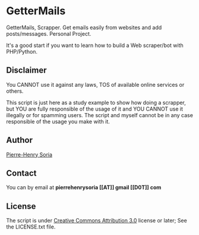 # GetterMails

GetterMails, Scrapper. Get emails easily from websites and add posts/messages. Personal Project.

It's a good start if you want to learn how to build a Web scraper/bot with PHP/Python.


## Disclaimer

You CANNOT use it against any laws, TOS of available online services or others.

This script is just here as a study example to show how doing a scrapper, but YOU are fully responsible of the usage of it and YOU CANNOT use it illegally or for spamming users. The script and myself cannot be in any case responsible of the usage you make with it.


## Author

[Pierre-Henry Soria](http://about.ph7.me)


## Contact

You can by email at **pierrehenrysoria [[AT]] gmail [[D0T]] com**


## License

The script is under [Creative Commons Attribution 3.0](http://creativecommons.org/licenses/by/3.0/) license or later; See the LICENSE.txt file.
